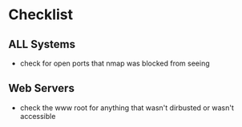 # Checklist

## ALL Systems

* check for open ports that nmap was blocked from seeing





## Web Servers

* check the www root for anything that wasn't dirbusted or wasn't accessible

